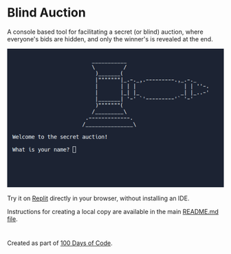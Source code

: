 # Blind Auction

A console based tool for facilitating a secret (or blind) auction, where everyone's bids are hidden, and only the winner's is revealed at the end.

![Blind Auction](https://github.com/ZanClifton/basic-python-projects/blob/main/images/blind-auction.png)

Try it on [Replit](https://replit.com/@ZanClifton/blind-auction?v=1) directly in your browser, without installing an IDE.

Instructions for creating a local copy are available in the main [README.md file](https://github.com/ZanClifton/basic-python-projects/blob/main/README.md).

#

Created as part of [100 Days of Code](https://github.com/ZanClifton/100-days-of-code/blob/master/log.md).
